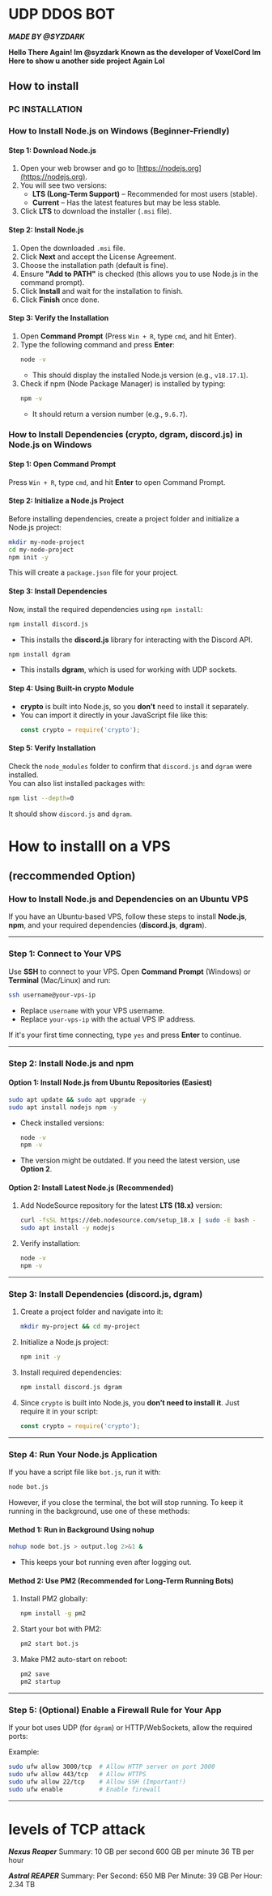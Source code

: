 # UDP DDOS BOT

***MADE BY @SYZDARK***

**Hello There Again!
Im @syzdark Known as the developer of
VoxelCord Im Here to show 
u another side project Again Lol**

## How to install

### PC INSTALLATION

### **How to Install Node.js on Windows (Beginner-Friendly)**  

#### **Step 1: Download Node.js**  
1. Open your web browser and go to [https://nodejs.org](https://nodejs.org).  
2. You will see two versions:  
   - **LTS (Long-Term Support)** – Recommended for most users (stable).  
   - **Current** – Has the latest features but may be less stable.  
3. Click **LTS** to download the installer (`.msi` file).  

#### **Step 2: Install Node.js**  
1. Open the downloaded `.msi` file.  
2. Click **Next** and accept the License Agreement.  
3. Choose the installation path (default is fine).  
4. Ensure **"Add to PATH"** is checked (this allows you to use Node.js in the command prompt).  
5. Click **Install** and wait for the installation to finish.  
6. Click **Finish** once done.  

#### **Step 3: Verify the Installation**  
1. Open **Command Prompt** (Press `Win + R`, type `cmd`, and hit Enter).  
2. Type the following command and press **Enter**:  
   ```sh
   node -v
   ```
   - This should display the installed Node.js version (e.g., `v18.17.1`).  
3. Check if npm (Node Package Manager) is installed by typing:  
   ```sh
   npm -v
   ```
   - It should return a version number (e.g., `9.6.7`).  

### **How to Install Dependencies (crypto, dgram, discord.js) in Node.js on Windows**  

#### **Step 1: Open Command Prompt**  
Press `Win + R`, type `cmd`, and hit **Enter** to open Command Prompt.  

#### **Step 2: Initialize a Node.js Project**  
Before installing dependencies, create a project folder and initialize a Node.js project:  
```sh
mkdir my-node-project
cd my-node-project
npm init -y
```
This will create a `package.json` file for your project.  

#### **Step 3: Install Dependencies**  
Now, install the required dependencies using `npm install`:  

```sh
npm install discord.js
```
- This installs the **discord.js** library for interacting with the Discord API.  

```sh
npm install dgram
```
- This installs **dgram**, which is used for working with UDP sockets.  

#### **Step 4: Using Built-in crypto Module**  
- **crypto** is built into Node.js, so you **don’t** need to install it separately.  
- You can import it directly in your JavaScript file like this:  
  ```js
  const crypto = require('crypto');
  ```

#### **Step 5: Verify Installation**  
Check the `node_modules` folder to confirm that `discord.js` and `dgram` were installed.  
You can also list installed packages with:  
```sh
npm list --depth=0
```
It should show `discord.js` and `dgram`.  

# How to installl on a VPS

## (reccommended Option)

### **How to Install Node.js and Dependencies on an Ubuntu VPS**  

If you have an Ubuntu-based VPS, follow these steps to install **Node.js**, **npm**, and your required dependencies (**discord.js**, **dgram**).  

---

### **Step 1: Connect to Your VPS**  
Use **SSH** to connect to your VPS. Open **Command Prompt** (Windows) or **Terminal** (Mac/Linux) and run:  

```sh
ssh username@your-vps-ip
```
- Replace `username` with your VPS username.  
- Replace `your-vps-ip` with the actual VPS IP address.  

If it's your first time connecting, type `yes` and press **Enter** to continue.  

---

### **Step 2: Install Node.js and npm**  

#### **Option 1: Install Node.js from Ubuntu Repositories (Easiest)**
```sh
sudo apt update && sudo apt upgrade -y
sudo apt install nodejs npm -y
```
- Check installed versions:  
  ```sh
  node -v
  npm -v
  ```
- The version might be outdated. If you need the latest version, use **Option 2**.

#### **Option 2: Install Latest Node.js (Recommended)**
1. Add NodeSource repository for the latest **LTS (18.x)** version:  
   ```sh
   curl -fsSL https://deb.nodesource.com/setup_18.x | sudo -E bash -
   sudo apt install -y nodejs
   ```
2. Verify installation:  
   ```sh
   node -v
   npm -v
   ```
---

### **Step 3: Install Dependencies (discord.js, dgram)**  
1. Create a project folder and navigate into it:  
   ```sh
   mkdir my-project && cd my-project
   ```
2. Initialize a Node.js project:  
   ```sh
   npm init -y
   ```
3. Install required dependencies:  
   ```sh
   npm install discord.js dgram
   ```
4. Since `crypto` is built into Node.js, you **don’t need to install it**. Just require it in your script:  
   ```js
   const crypto = require('crypto');
   ```

---

### **Step 4: Run Your Node.js Application**  
If you have a script file like `bot.js`, run it with:  
```sh
node bot.js
```
However, if you close the terminal, the bot will stop running. To keep it running in the background, use one of these methods:  

#### **Method 1: Run in Background Using nohup**  
```sh
nohup node bot.js > output.log 2>&1 &
```
- This keeps your bot running even after logging out.  

#### **Method 2: Use PM2 (Recommended for Long-Term Running Bots)**  
1. Install PM2 globally:  
   ```sh
   npm install -g pm2
   ```
2. Start your bot with PM2:  
   ```sh
   pm2 start bot.js
   ```
3. Make PM2 auto-start on reboot:  
   ```sh
   pm2 save
   pm2 startup
   ```

---

### **Step 5: (Optional) Enable a Firewall Rule for Your App**  
If your bot uses UDP (for `dgram`) or HTTP/WebSockets, allow the required ports:  

Example:  
```sh
sudo ufw allow 3000/tcp  # Allow HTTP server on port 3000
sudo ufw allow 443/tcp   # Allow HTTPS
sudo ufw allow 22/tcp    # Allow SSH (Important!)
sudo ufw enable          # Enable firewall
```

---
# levels of TCP attack
***Nexus Reaper***
Summary:
10 GB per second
600 GB per minute
36 TB per hour

***Astral REAPER***
Summary:
Per Second: 650 MB
Per Minute: 39 GB
Per Hour: 2.34 TB
